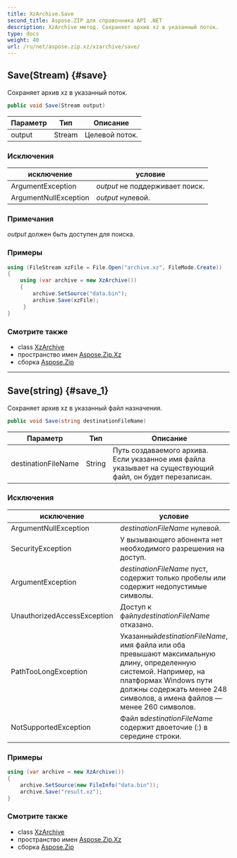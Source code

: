 ```yaml
---
title: XzArchive.Save
second_title: Aspose.ZIP для справочника API .NET
description: XzArchive метод. Сохраняет архив xz в указанный поток.
type: docs
weight: 40
url: /ru/net/aspose.zip.xz/xzarchive/save/
---
```

## Save(Stream) {#save}

Сохраняет архив xz в указанный поток.

```csharp
public void Save(Stream output)
```

| Параметр | Тип | Описание |
| --- | --- | --- |
| output | Stream | Целевой поток. |

### Исключения

| исключение | условие |
| --- | --- |
| ArgumentException | *output* не поддерживает поиск. |
| ArgumentNullException | *output* нулевой. |

### Примечания

*output* должен быть доступен для поиска.

### Примеры

```csharp
using (FileStream xzFile = File.Open("archive.xz", FileMode.Create))
{
    using (var archive = new XzArchive())
    {
        archive.SetSource("data.bin");
        archive.Save(xzFile);
     }
}
```

### Смотрите также

* class [XzArchive](../)
* пространство имен [Aspose.Zip.Xz](../../xzarchive/)
* сборка [Aspose.Zip](../../../)

---

## Save(string) {#save_1}

Сохраняет архив xz в указанный файл назначения.

```csharp
public void Save(string destinationFileName)
```

| Параметр | Тип | Описание |
| --- | --- | --- |
| destinationFileName | String | Путь создаваемого архива. Если указанное имя файла указывает на существующий файл, он будет перезаписан. |

### Исключения

| исключение | условие |
| --- | --- |
| ArgumentNullException | *destinationFileName* нулевой. |
| SecurityException | У вызывающего абонента нет необходимого разрешения на доступ. |
| ArgumentException | *destinationFileName* пуст, содержит только пробелы или содержит недопустимые символы. |
| UnauthorizedAccessException | Доступ к файлу*destinationFileName* отказано. |
| PathTooLongException | Указанный*destinationFileName*, имя файла или оба превышают максимальную длину, определенную системой. Например, на платформах Windows пути должны содержать менее 248 символов, а имена файлов — менее 260 символов. |
| NotSupportedException | Файл в*destinationFileName* содержит двоеточие (:) в середине строки. |

### Примеры

```csharp
using (var archive = new XzArchive()) 
{
    archive.SetSource(new FileInfo("data.bin"));
    archive.Save("result.xz");
}
```

### Смотрите также

* class [XzArchive](../)
* пространство имен [Aspose.Zip.Xz](../../xzarchive/)
* сборка [Aspose.Zip](../../../)


